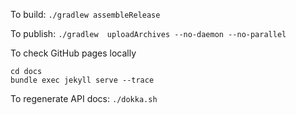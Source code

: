 To build: `./gradlew assembleRelease`

To publish: `./gradlew  uploadArchives --no-daemon --no-parallel`

To check GitHub pages locally
```
cd docs
bundle exec jekyll serve --trace
```

To regenerate API docs: `./dokka.sh`
